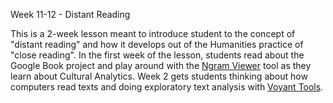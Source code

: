 Week 11-12 - Distant Reading

This is a 2-week lesson meant to introduce student to the concept of "distant reading" and how it develops out of the Humanities practice of "close reading". In the first week of the lesson, students read about the Google Book project and play around with the [Ngram Viewer](https://books.google.com/ngrams) tool as they learn about Cultural Analytics. Week 2 gets students thinking about how computers read texts and doing exploratory text analysis with [Voyant Tools](https://voyant-tools.org/).